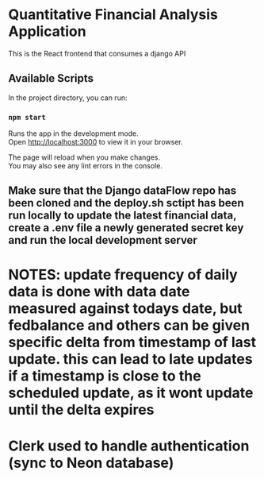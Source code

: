 # Quantitative Financial Analysis Application

This is the React frontend that consumes a django API

## Available Scripts

In the project directory, you can run:

### `npm start`

Runs the app in the development mode.\
Open [http://localhost:3000](http://localhost:3000) to view it in your browser.

The page will reload when you make changes.\
You may also see any lint errors in the console.

## Make sure that the Django dataFlow repo has been cloned and the deploy.sh sctipt has been run locally to update the latest financial data, create a .env file a newly generated secret key and run the local development server

# NOTES: update frequency of daily data is done with data date measured against todays date, but fedbalance and others can be given specific delta from timestamp of last update. this can lead to late updates if a timestamp is close to the scheduled update, as it wont update until the delta expires

# Clerk used to handle authentication (sync to Neon database)

